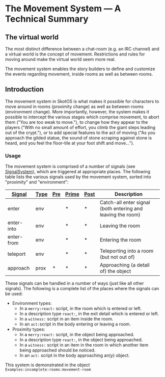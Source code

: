 # The Movement System — A Technical Summary

## The virtual world

The most distinct difference between a chat-room (e.g. an IRC channel) and a virtual world is the concept of movement. Restrictions and rules for moving around make the virtual world seem more real.

The movement system enables the story builders to define and customize the events regarding movement, inside rooms as well as between rooms.

## Introduction

The movement system in SkotOS is what makes it possible for characters to move around in rooms (proximity change) as well as between rooms (environment change). More importantly, however, the system makes it possible to intercept the various stages which comprise movement, to abort them ("You are too weak to move."), to change how they appear to the players ("With no small amount of effort, you climb the giant steps leading out of the crypt."), or to add special features to the act of moving ("As you approach the gilded statue, the sound of stone scraping against stone is heard, and you feel the floor-tile at your foot shift and move...").

### Usage

The movement system is comprised of a number of signals (see [SignalSystem](./SignalSystem.md)), which are triggered at appropriate places. The following table lists the various signals used by the movement system, sorted into "proximity" and "environment":

| [Signal]() | [Type]() | [Pre]() | [Prime]() | [Post]() | Description                                                 |
| ---------- | -------- | ------- | --------- | -------- | ----------------------------------------------------------- |
| enter      | env      |         | *         | *        | Catch-all enter signal (both entering and leaving the room) |
| enter-into | env      |         | *         | *        | Leaving the room                                            |
| enter-from | env      |         | *         | *        | Entering the room                                           |
| teleport   | env      |         | *         | *        | Teleporting into a room (but not out of)                    |
| approach   | prox     | *       | *         | *        | Approaching (a detail of) the object                        |

These signals can be handled in a number of ways (just like all other signals). The following is a complete list of the places where the signals can be used:

- Environment types:
  - In a `merry:react:` script, in the room which is entered or left.
  - In a description type `react:`, in the exit detail which is entered or left.
  - In a `witness:` script in an item inside the room.
  - In an `act:`script in the body entering or leaving a room.
- Proximity types:
  - In a `merry:react:` script, in the object being approached.
  - In a description type `react:`, in the object being approached.
  - In a `witness:` script in an item in the room in which another item being approached should be noticed.
  - In an `act:` script in the body approaching an(y) object.

This system is demonstrated in the object `Examples:incomplete:rooms:movement-room`

